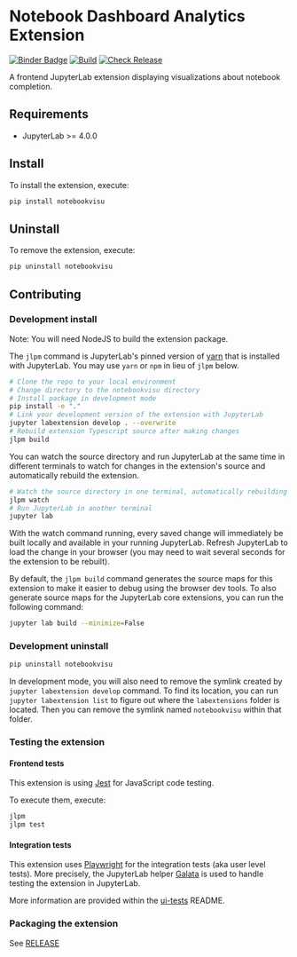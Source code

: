 # Notebook Dashboard Analytics Extension

[![Binder Badge](https://github.com/chili-epfl/jupyter-dashboard-visu-extension/actions/workflows/binder-on-pr.yml/badge.svg)](https://github.com/chili-epfl/jupyter-dashboard-visu-extension/actions/workflows/binder-on-pr.yml)
[![Build](https://github.com/chili-epfl/jupyter-dashboard-visu-extension/actions/workflows/build.yml/badge.svg)](https://github.com/chili-epfl/jupyter-dashboard-visu-extension/actions/workflows/build.yml)
[![Check Release](https://github.com/chili-epfl/jupyter-dashboard-visu-extension/actions/workflows/check-release.yml/badge.svg)](https://github.com/chili-epfl/jupyter-dashboard-visu-extension/actions/workflows/check-release.yml)

A frontend JupyterLab extension displaying visualizations about notebook completion.

## Requirements

- JupyterLab >= 4.0.0

## Install

To install the extension, execute:

```bash
pip install notebookvisu
```

## Uninstall

To remove the extension, execute:

```bash
pip uninstall notebookvisu
```

## Contributing

### Development install

Note: You will need NodeJS to build the extension package.

The `jlpm` command is JupyterLab's pinned version of
[yarn](https://yarnpkg.com/) that is installed with JupyterLab. You may use
`yarn` or `npm` in lieu of `jlpm` below.

```bash
# Clone the repo to your local environment
# Change directory to the notebookvisu directory
# Install package in development mode
pip install -e "."
# Link your development version of the extension with JupyterLab
jupyter labextension develop . --overwrite
# Rebuild extension Typescript source after making changes
jlpm build
```

You can watch the source directory and run JupyterLab at the same time in different terminals to watch for changes in the extension's source and automatically rebuild the extension.

```bash
# Watch the source directory in one terminal, automatically rebuilding when needed
jlpm watch
# Run JupyterLab in another terminal
jupyter lab
```

With the watch command running, every saved change will immediately be built locally and available in your running JupyterLab. Refresh JupyterLab to load the change in your browser (you may need to wait several seconds for the extension to be rebuilt).

By default, the `jlpm build` command generates the source maps for this extension to make it easier to debug using the browser dev tools. To also generate source maps for the JupyterLab core extensions, you can run the following command:

```bash
jupyter lab build --minimize=False
```

### Development uninstall

```bash
pip uninstall notebookvisu
```

In development mode, you will also need to remove the symlink created by `jupyter labextension develop`
command. To find its location, you can run `jupyter labextension list` to figure out where the `labextensions`
folder is located. Then you can remove the symlink named `notebookvisu` within that folder.

### Testing the extension

#### Frontend tests

This extension is using [Jest](https://jestjs.io/) for JavaScript code testing.

To execute them, execute:

```sh
jlpm
jlpm test
```

#### Integration tests

This extension uses [Playwright](https://playwright.dev/docs/intro/) for the integration tests (aka user level tests).
More precisely, the JupyterLab helper [Galata](https://github.com/jupyterlab/jupyterlab/tree/master/galata) is used to handle testing the extension in JupyterLab.

More information are provided within the [ui-tests](./ui-tests/README.md) README.

### Packaging the extension

See [RELEASE](RELEASE.md)
